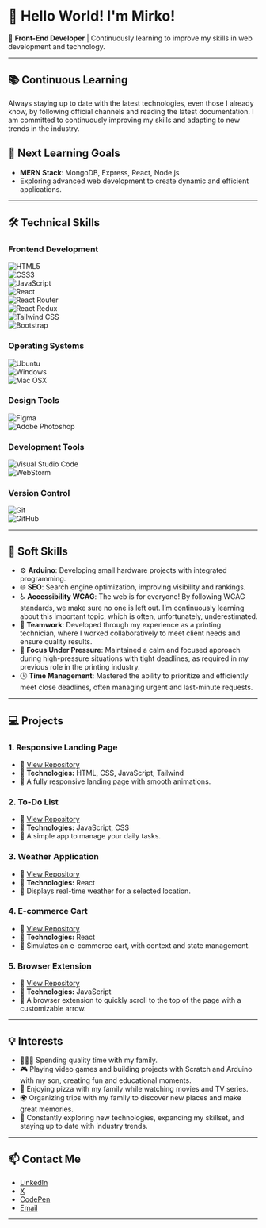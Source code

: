 # 👋 Hello World! I'm Mirko!

🎯 **Front-End Developer** | Continuously learning to improve my skills in web
development and technology.

---

## 📚 **Continuous Learning**

Always staying up to date with the latest technologies, even those I already
know, by following official channels and reading the latest documentation. I am
committed to continuously improving my skills and adapting to new trends in the
industry.

## 🌱 **Next Learning Goals**

- **MERN Stack**: MongoDB, Express, React, Node.js
- Exploring advanced web development to create dynamic and efficient
  applications.

---

## 🛠️ **Technical Skills**

### **Frontend Development**

![HTML5](https://img.shields.io/badge/HTML5-E34F26?style=for-the-badge&logo=html5&logoColor=white "HTML5")  
![CSS3](https://img.shields.io/badge/CSS3-1572B6?style=for-the-badge&logo=css3&logoColor=white "CSS3")  
![JavaScript](https://img.shields.io/badge/JavaScript-F7DF1E?style=for-the-badge&logo=javascript&logoColor=black "JavaScript")  
![React](https://img.shields.io/badge/React-61DAFB?style=for-the-badge&logo=react&logoColor=black "React")  
![React Router](https://img.shields.io/badge/React_Router-CA4245?style=for-the-badge&logo=react-router&logoColor=white "React Router")  
![React Redux](https://img.shields.io/badge/React_Redux-764ABC?style=for-the-badge&logo=redux&logoColor=white "React Redux")  
![Tailwind CSS](https://img.shields.io/badge/Tailwind_CSS-06B6D4?style=for-the-badge&logo=tailwind-css&logoColor=white "Tailwind CSS")  
![Bootstrap](https://img.shields.io/badge/Bootstrap-7952B3?style=for-the-badge&logo=bootstrap&logoColor=white "Bootstrap")

### **Operating Systems**

![Ubuntu](https://img.shields.io/badge/Ubuntu-E95420?style=for-the-badge&logo=ubuntu&logoColor=white "Ubuntu")  
![Windows](https://img.shields.io/badge/Windows-0078D4?style=for-the-badge&logo=windows&logoColor=white "Windows")  
![Mac OSX](https://img.shields.io/badge/Mac_OSX-000000?style=for-the-badge&logo=apple&logoColor=white "Mac OSX")

### **Design Tools**

![Figma](https://img.shields.io/badge/Figma-F24E1E?style=for-the-badge&logo=figma&logoColor=white "Figma")  
![Adobe Photoshop](https://img.shields.io/badge/Adobe%20Photoshop-31A8FF?style=for-the-badge&logo=adobe-photoshop&logoColor=white "Adobe Photoshop")

### **Development Tools**

![Visual Studio Code](https://img.shields.io/badge/Visual%20Studio%20Code-0078D4?style=for-the-badge&logo=visual-studio-code&logoColor=white "Visual Studio Code")  
![WebStorm](https://img.shields.io/badge/WebStorm-000000?style=for-the-badge&logo=webstorm&logoColor=white "WebStorm")

### **Version Control**

![Git](https://img.shields.io/badge/Git-F05032?style=for-the-badge&logo=git&logoColor=white "Git")  
![GitHub](https://img.shields.io/badge/GitHub-181717?style=for-the-badge&logo=github&logoColor=white "GitHub")

---

## 🌟 **Soft Skills**

- ⚙️ **Arduino**: Developing small hardware projects with integrated
  programming.
- 🌐 **SEO**: Search engine optimization, improving visibility and rankings.
- ♿ **Accessibility WCAG**:  The web is for everyone! By following WCAG standards, we make sure no one is left out. I’m continuously learning about this important topic, which is often, unfortunately, underestimated.
- 🤝 **Teamwork**: Developed through my experience as a printing technician,
  where I worked collaboratively to meet client needs and ensure quality
  results.
- 🧘 **Focus Under Pressure**: Maintained a calm and focused approach during
  high-pressure situations with tight deadlines, as required in my previous role
  in the printing industry.
- 🕒 **Time Management**: Mastered the ability to prioritize and efficiently meet
  close deadlines, often managing urgent and last-minute requests.

---

## 💻 **Projects**

### 1. **Responsive Landing Page**

- 🔗 [View Repository](#)
- 🌟 **Technologies:** HTML, CSS, JavaScript, Tailwind
- 📜 A fully responsive landing page with smooth animations.

### 2. **To-Do List**

- 🔗 [View Repository](https://github.com/mirkomkr/todo-app)
- 🌟 **Technologies:** JavaScript, CSS
- 📜 A simple app to manage your daily tasks.

### 3. **Weather Application**

- 🔗 [View Repository](#)
- 🌟 **Technologies:** React
- 📜 Displays real-time weather for a selected location.

### 4. **E-commerce Cart**

- 🔗 [View Repository](#)
- 🌟 **Technologies:** React
- 📜 Simulates an e-commerce cart, with context and state management.

### 5. **Browser Extension**

- 🔗 [View Repository](#)
- 🌟 **Technologies:** JavaScript
- 📜 A browser extension to quickly scroll to the top of the page with a
  customizable arrow.

---

## 💡 **Interests**

- 👨‍👩‍👦 Spending quality time with my family.
- 🎮 Playing video games and building projects with Scratch and Arduino with my
  son, creating fun and educational moments.
- 🍕 Enjoying pizza with my family while watching movies and TV series.
- 🌍 Organizing trips with my family to discover new places and make great
  memories.
- 🚀 Constantly exploring new technologies, expanding my skillset, and staying up
  to date with industry trends.

---

## 📫 **Contact Me**

- [LinkedIn](https://www.linkedin.com/in/mirko-passeri/)  
- [X](https://x.com/mirkomkr)
- [CodePen](https://codepen.io/mirkomkr)
- [Email](#)

---
